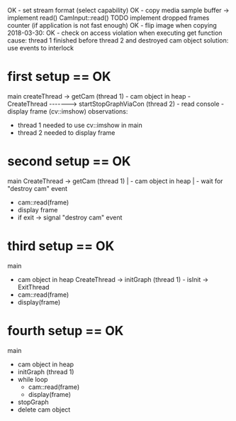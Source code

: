 OK - set stream format (select capability)
OK - copy media sample buffer -> implement read()
CamInput::read() 
TODO implement dropped frames counter (if application is not fast enough)
OK - flip image when copying
2018-03-30:
OK - check on access violation when executing get function
	 cause: thread 1 finished before thread 2 and destroyed cam object
	 solution: use events to interlock

first setup == OK
==================
main
createThread -> getCam (thread 1)
				- cam object in heap
				- CreateThread -------> startStopGraphViaCon (thread 2)
										- read console
										- display frame (cv::imshow)
observations:
- thread 1 needed to use cv::imshow in main
- thread 2 needed to display frame	

second setup == OK
==================				
main
CreateThread -> getCam (thread 1)
      |			- cam object in heap
	  |			- wait for "destroy cam" event
- cam::read(frame)	  
- display frame
- if exit -> signal "destroy cam" event

third setup == OK
==================
main
- cam object in heap
CreateThread -> initGraph (thread 1)
				- isInit -> ExitThread
- cam::read(frame)
- display(frame)

fourth setup == OK
==================
main
- cam object in heap
- initGraph (thread 1)
- while loop
  - cam::read(frame)
  - display(frame)
- stopGraph
- delete cam object



	  
